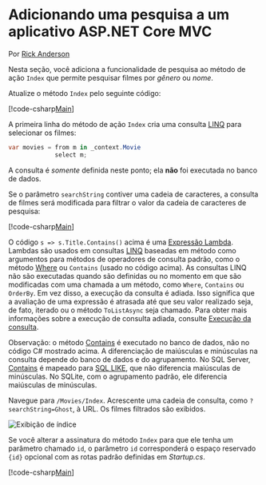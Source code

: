 # <a name="adding-search-to-an-aspnet-core-mvc-app"></a>Adicionando uma pesquisa a um aplicativo ASP.NET Core MVC

Por [Rick Anderson](https://twitter.com/RickAndMSFT)

Nesta seção, você adiciona a funcionalidade de pesquisa ao método de ação `Index` que permite pesquisar filmes por *gênero* ou *nome*.

Atualize o método `Index` pelo seguinte código:
<!--
[!code-html[Main](../../tutorials/first-mvc-app/start-mvc/sample/MvcMovie/Views/Shared/_Layout.cshtml?highlight=7,31)]
-->

[!code-csharp[Main](../../tutorials/first-mvc-app/start-mvc/sample/MvcMovie/Controllers/MoviesController.cs?name=snippet_1stSearch)]

A primeira linha do método de ação `Index` cria uma consulta [LINQ](https://docs.microsoft.com/dotnet/standard/using-linq) para selecionar os filmes:

```csharp
var movies = from m in _context.Movie
             select m;
```

A consulta é *somente* definida neste ponto; ela **não** foi executada no banco de dados.

Se o parâmetro `searchString` contiver uma cadeia de caracteres, a consulta de filmes será modificada para filtrar o valor da cadeia de caracteres de pesquisa:

[!code-csharp[Main](../../tutorials/first-mvc-app/start-mvc/sample/MvcMovie/Controllers/MoviesController.cs?name=snippet_SearchNull2)]

O código `s => s.Title.Contains()` acima é uma [Expressão Lambda](https://docs.microsoft.com/dotnet/csharp/programming-guide/statements-expressions-operators/lambda-expressions). Lambdas são usados em consultas [LINQ](https://docs.microsoft.com/dotnet/standard/using-linq) baseadas em método como argumentos para métodos de operadores de consulta padrão, como o método [Where](https://docs.microsoft.com//dotnet/api/system.linq.enumerable.where) ou `Contains` (usado no código acima). As consultas LINQ não são executadas quando são definidas ou no momento em que são modificadas com uma chamada a um método, como `Where`, `Contains` ou `OrderBy`. Em vez disso, a execução da consulta é adiada.  Isso significa que a avaliação de uma expressão é atrasada até que seu valor realizado seja, de fato, iterado ou o método `ToListAsync` seja chamado. Para obter mais informações sobre a execução de consulta adiada, consulte [Execução da consulta](https://docs.microsoft.com/dotnet/framework/data/adonet/ef/language-reference/query-execution).

Observação: o método [Contains](https://docs.microsoft.com//dotnet/api/system.data.objects.dataclasses.entitycollection-1.contains) é executado no banco de dados, não no código C# mostrado acima. A diferenciação de maiúsculas e minúsculas na consulta depende do banco de dados e do agrupamento. No SQL Server, [Contains](https://docs.microsoft.com//dotnet/api/system.data.objects.dataclasses.entitycollection-1.contains) é mapeado para [SQL LIKE](https://docs.microsoft.com/sql/t-sql/language-elements/like-transact-sql), que não diferencia maiúsculas de minúsculas. No SQLite, com o agrupamento padrão, ele diferencia maiúsculas de minúsculas.

Navegue para `/Movies/Index`. Acrescente uma cadeia de consulta, como `?searchString=Ghost`, à URL. Os filmes filtrados são exibidos.

![Exibição de índice](../../tutorials/first-mvc-app/search/_static/ghost.png)

Se você alterar a assinatura do método `Index` para que ele tenha um parâmetro chamado `id`, o parâmetro `id` corresponderá o espaço reservado `{id}` opcional com as rotas padrão definidas em *Startup.cs*.

[!code-csharp[Main](../../tutorials/first-mvc-app/start-mvc/sample/MvcMovie/Startup.cs?highlight=5&name=snippet_1)]
